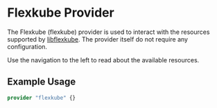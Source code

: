 # Flexkube Provider

The Flexkube (flexkube) provider is used to interact with the resources supported by [libflexkube](https://github.com/flexkube/libflexkube). The provider itself do not require any configuration.

Use the navigation to the left to read about the available resources.



## Example Usage

```tf
provider "flexkube" {}
```

